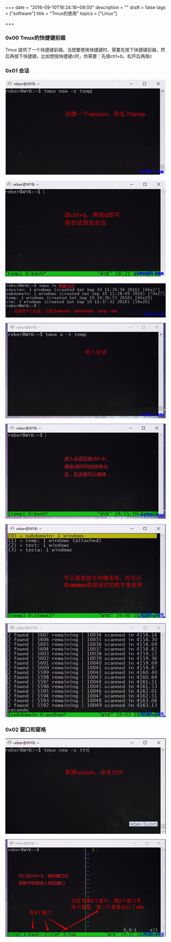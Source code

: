 +++
date = "2016-09-10T16:24:18+08:00"
description = ""
draft = false
tags = ["software"]
title = "Tmux的使用"
topics = ["Linux"]

+++

### 0x00 Tmux的快捷键前缀
Tmux 提供了一个快捷键前缀。当想要使用快捷键时，需要先按下快捷键前缀，然后再按下快捷键。比如想按快捷键c时，你需要：先按ctrl+b，松开后再按c

### 0x01 会话
![新建会话](/img/post/tmux_new_session1.png)

![新建会话](/img/post/tmux_new_session2.png)

![查看当前所有会话](/img/post/tmux_view_all_session.png)

![进入会话](/img/post/tmux_in_session1.png)

![进入会话](/img/post/tmux_in_session2.png)

![选择会话](/img/post/tmux_select_session.png)

![选择会话](/img/post/tmux_select_session_.png)

### 0x02 窗口和窗格
![窗口和窗格](/img/post/tmux_windows_and_panes.gif)

![简介](/img/post/tmux_windows.png)

